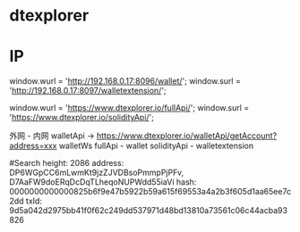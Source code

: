 # dtexplorer

# IP
window.wurl = 'http://192.168.0.17:8096/wallet/';
window.surl = 'http://192.168.0.17:8097/walletextension/';

window.wurl = 'https://www.dtexplorer.io/fullApi/';
window.surl = 'https://www.dtexplorer.io/solidityApi/';

外网 - 内网
walletApi -> https://www.dtexplorer.io/walletApi/getAccount?address=xxx
walletWs
fullApi - wallet
solidityApi - walletextension


#Search
height: 2086
address: DP6WGpCC6mLwmKt9jzZJVDBsoPmmpPjPFv, D7AaFW9doERqDcDqTLheqoNUPWdd55iaVi
hash: 0000000000000825b6f9e47b5922b59a615f69553a4a2b3f605d1aa65ee7c2dd
txId: 9d5a042d2975bb41f0f62c249dd537971d48bd13810a73561c06c44acba93826